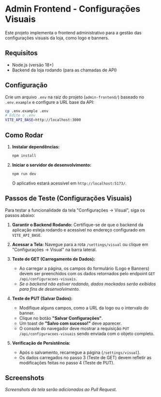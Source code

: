 # Admin Frontend - Configurações Visuais

Este projeto implementa o frontend administrativo para a gestão das configurações visuais da loja, como logo e banners.

## Requisitos

- Node.js (versão 18+)
- Backend da loja rodando (para as chamadas de API)

## Configuração

Crie um arquivo `.env` na raiz do projeto (`admin-frontend/`) baseado no `.env.example` e configure a URL base da API:

```bash
cp .env.example .env
# Edite o .env
VITE_API_BASE=http://localhost:3000
```

## Como Rodar

1.  **Instalar dependências:**
    ```bash
    npm install
    ```

2.  **Iniciar o servidor de desenvolvimento:**
    ```bash
    npm run dev
    ```
    O aplicativo estará acessível em `http://localhost:5173/`.

## Passos de Teste (Configurações Visuais)

Para testar a funcionalidade da tela "Configurações → Visual", siga os passos abaixo:

1.  **Garantir o Backend Rodando:**
    Certifique-se de que o backend da aplicação esteja rodando e acessível no endereço configurado em `VITE_API_BASE`.

2.  **Acessar a Tela:**
    Navegue para a rota `/settings/visual` ou clique em "Configurações → Visual" na barra lateral.

3.  **Teste de GET (Carregamento de Dados):**
    -   Ao carregar a página, os campos do formulário (Logo e Banners) devem ser preenchidos com os dados retornados pelo endpoint `GET /api/configuracoes-visuais`.
    -   *Se o backend não estiver rodando, dados mockados serão exibidos para fins de desenvolvimento.*

4.  **Teste de PUT (Salvar Dados):**
    -   Modifique alguns campos, como a URL da logo ou o intervalo do banner.
    -   Clique no botão **"Salvar Configurações"**.
    -   Um toast de **"Salvo com sucesso!"** deve aparecer.
    -   O console do navegador deve mostrar a requisição `PUT /api/configuracoes-visuais` sendo enviada com o objeto completo.

5.  **Verificação de Persistência:**
    -   Após o salvamento, recarregue a página (`/settings/visual`).
    -   Os dados carregados no passo 3 (Teste de GET) devem refletir as modificações feitas no passo 4 (Teste de PUT).

## Screenshots

*Screenshots da tela serão adicionados ao Pull Request.*

